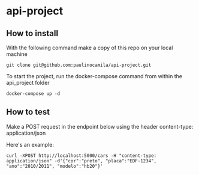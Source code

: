 # api-project

## How to install

With the following command make a copy of this repo on your local machine

```
git clone git@github.com:paulinocamila/api-project.git
```

To start the project, run the docker-compose command from within the api_project folder
```
docker-compose up -d
```

## How to test

Make a POST request in the endpoint below using the header content-type: application/json

Here's an example:
```
curl -XPOST http://localhost:5000/cars -H "content-type: application/json" -d'{"cor":"preto", "placa":"EDF-1234", "ano":"2010/2011", "modelo":"hb20"}'
```


